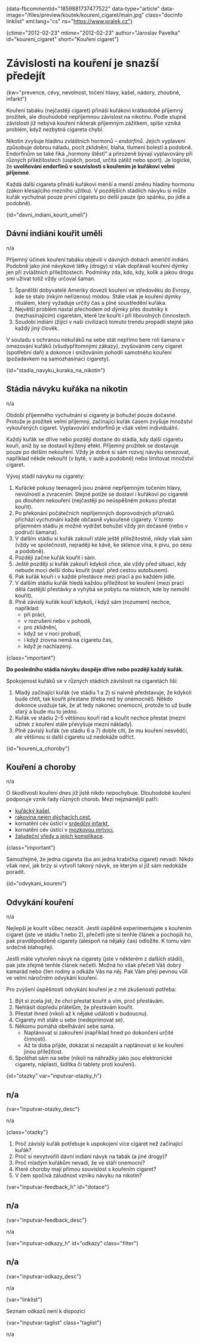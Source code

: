 
{data-fbcommentid="1859881737477522" data-type="article" data-image="/files/preview/koutek/koureni_cigaret/main.jpg" class="docinfo linklist" xml:lang="cs" ns="https://www.pralek.cz"}

{ctime="2012-02-23" mtime="2012-02-23" author="Jaroslav Pavelka" id="koureni_cigaret" short="Kouření cigaret"}

# Závislosti na kouření je snazší předejít 

{kw="prevence, cévy, nevolnost, točení hlavy, kašel, nádory, zhoubné, infarkt"}

Kouření tabáku (nejčastěji cigaret) přináší kuřákovi krátkodobě příjemný prožitek, ale dlouhodobě nepříjemnou závislost na nikotinu. Podle stupně závislosti již nebývá kouření nikterak příjemným zážitkem, spíše vzniká problém, když nezbytná cigareta chybí. 

Nikotin zvyšuje hladinu zvláštních hormonů – _endorfinů_. Jejich vyplavení způsobuje dobrou náladu, pocit zklidnění, blaha, tlumení bolesti a podobně. Endorfinům se také říká „hormony štěstí“ a přirozeně bývají vyplavovány při různých příležitostech (úspěch, porod, určitá zátěž nebo sport). Je logické, že **uvolňování endorfinů v souvislosti s kouřením je kuřákovi velmi příjemné**. 

Každá další cigareta přináší kuřákovi menší a menší změnu hladiny hormonu (zákon klesajícího mezního užitku). V pozdějších stádiích návyku si může kuřák vychutnat pouze první cigaretu po delší pauze (po spánku, po jídle a podobně). 

{id="davni\_indiani\_kourit_umeli"}

## Dávní indiáni kouřit uměli 

n/a 

Příjemný účinek kouření tabáku objevili v dávných dobách američtí indiáni. Podobně jako jiné návykové látky (drogy) si však dopřávali kouření dýmky jen při zvláštních příležitostech. Podmínky zda, kdo, kdy, kolik a jakou drogu smí užívat totiž vždy určoval šaman. 

  1. Španělští dobyvatelé Ameriky dovezli kouření ve středověku do Evropy, kde se stalo (nikým neřízenou) módou. Stále však je kouření dýmky rituálem, který vyžaduje určitý čas a plné soustředění kuřáka. 
  2. Největší problém nastal přechodem od dýmky přes doutníky k (nezhasínajícím) cigaretám, které lze kouřit i při libovolných činnostech. 
  3. Soudobí indiáni (žijící v naší civilizaci) tomuto trendu propadli stejně jako každý jiný člověk. 

V souladu s ochranou nekuřáků na sebe stát nepřímo bere roli šamana v omezování kuřáků (všudypřítomnými zákazy), zvyšováním ceny cigaret (spotřební daň) a dokonce i snižováním pohodlí samotného kouření (požadavkem na samozhasínací cigarety). 

{id="stadia\_navyku\_kuraka\_na\_nikotin"}

## Stádia návyku kuřáka na nikotin 

n/a 

Období příjemného vychutnání si cigarety je bohužel pouze dočasné. Protože je prožitek velmi příjemný, začínající kuřák časem zvyšuje množství vykouřených cigaret. Vyplavování endorfinů je však velmi individuální. 

Každý kuřák se dříve nebo později dostane do stádia, kdy další cigaretu kouří, aniž by se dostavil kýžený efekt. Příjemný prožitek se dostavuje pouze po delším nekouření. Vždy je dobré si sám rozvoj návyku omezovat, například někde nekouřit (v bytě, v autě a podobně) nebo limitovat množství cigaret. 

Vývoj stádií návyku na cigarety: 

  1. Kuřácké pokusy teenagerů jsou známé nepříjemným točením hlavy, nevolností a zvracením. Stejné potíže se dostaví i kuřákovi po cigaretě po dlouhém nekouření (nejčastěji po neúspěšném pokusu přestat kouřit). 
  2. Po překonání počátečních nepříjemných doprovodných příznaků přichází vychutnání každé občasně vykouřené cigarety. V tomto příjemném stádiu je možné vydržet bohužel vždy jen dočasně (nebo v područí šamana). 
  3. V dalším stádiu si kuřák zakouří stále ještě příležitostně, nikdy však sám (vždy ve společnosti, nejraději ke kávě, ke sklence vína, k pivu, po sexu a podobně). 
  4. Později začne kuřák kouřit i sám. 
  5. Ještě později si kuřák zakouří kdykoli chce, ale vždy před situací, kdy nebude moci delší dobu kouřit (např. před cestou autobusem). 
  6. Pak kuřák kouří i v každé přestávce mezi prací a po každém jídle. 
  7. V dalším stádiu kuřák hledá každou příležitost ke kouření (mezi prací dělá častější přestávky a vyhýbá se pobytu na místech, kde by nemohl kouřit). 
  8. Plně závislý kuřák kouří kdykoli, i když sám (rozumem) nechce, například: 
      * při práci, 
      * v rozrušení nebo v pohodě, 
      * pro zklidnění, 
      * když se v noci probudí, 
      * i když zrovna nemá na cigaretu čas, 
      * když je nachlazený. 

{class="important"}

**Do posledního stádia návyku dospěje dříve nebo později každý kuřák.** 

Spokojenost kuřáků se v různých stádiích závislosti na cigaretách liší: 

  1. Mladý začínající kuřák (ve stádiu 1 a 2) si naivně představuje, že kdykoli bude chtít, tak kouřit přestane (třeba než by onemocněl). Někdo dokonce uvažuje tak, že ať tedy nakonec onemocní, protože to už bude starý a bude mu to jedno. 
  2. Kuřák ve stádiu 2–5 většinou kouří rád a kouřit nechce přestat (mezní užitek z kouření stále převyšuje mezní náklady). 
  3. Plně závislý kuřák (ve stádiu 6 a 7) dobře cítí, že mu kouření nesvědčí, ale většinou si další cigaretu už nedokáže odříct. 

{id="koureni\_a\_choroby"}

## Kouření a choroby 

n/a 

O škodlivosti kouření dnes již jistě nikdo nepochybuje. Dlouhodobé kouření podporuje vznik řady různých chorob. Mezi nejznámější patří: 

  * [kuřácký kašel][1], 
  * [rakovina nejen dýchacích cest][2], 
  * kornatění cév ústící v [srdedční infarkt][3], 
  * kornatění cév ústící v [mozkovou mrtvici][4], 
  * [žaludeční vředy a jejich komplikace][5]. 

{class="important"}

Samozřejmě, že jedna cigareta (ba ani jedna krabička cigaret) nevadí. Nikdo však neví, jak brzy si vytvoří takový návyk, se kterým si již sám nedokáže poradit. 

{id="odvykani_koureni"}

## Odvykání kouření 

n/a 

Nejlepší je kouřit vůbec nezačít. Jestli úspěšně experimentujete s kouřením cigaret (jste ve stádiu 1 nebo 2), přečetli jste si tenhle článek a pochopili ho, pak pravděpodobně cigarety (alespoň na nějaký čas) odložíte. K tomu vám srdečně blahopřeji. 

Jestli máte vytvořen návyk na cigarety (jste v některém z dalších stádií), pak jste zřejmě tenhle článek nečetli. Možná ho však přečetl Váš dobrý kamarád nebo člen rodiny a odkáže Vás na něj. Pak Vám přeji pevnou vůli ve velmi náročném odvykání kouření. 

Pro zvýšení úspěšnosti odvykání kouření je z mé zkušenosti potřeba: 

  1. Být si zcela jist, že chci přestat kouřit a vím, proč přestávám. 
  2. Nehlásit dopředu přátelům, že přestávám kouřit. 
  3. Přestat ihned (nikoli až k nějaké události v budoucnu). 
  4. Cigarety mít stále u sebe (nedeprimovat se). 
  5. Někomu pomáhá obelhávání sebe sama. 
      * Naplánovat si zakouření (například hned po dokončení určité činnosti). 
      * Až ta doba přijde, dokázat si nezapálit a naplánovat si ke kouření jinou příležitost. 
  6. Spoléhat sám na sebe (nikoli na náhražky jako jsou elektronické cigarety, náplasti, šidítka či tablety proti kouření). 

{id="otazky" var="inputvar-otazky_h"}

## n/a 

{var="inputvar-otazky_desc"}

n/a 

{class="otazky"}

  1. Proč závislý kuřák potřebuje k uspokojení více cigaret než začínající kuřák? 
  2. Proč si nevytvořili dávní indiáni návyk na tabák (a jiné drogy)? 
  3. Proč mladým kuřákům nevadí, že ve stáří onemocní? 
  4. Které choroby mají přímou souvislost s kouřením cigaret? 
  5. V čem spočívá záludnost vzniku návyku na nikotin? 

{var="inputvar-feedback_h" id="dotace"}

## n/a 

{var="inputvar-feedback_desc"}

n/a 

{var="inputvar-odkazy_h" id="odkazy" class="filter"}

## n/a 

{var="inputvar-odkazy_desc"}

n/a 

{var="linklist"}

Seznam odkazů není k dispozici 

{var="inputvar-taglist" class="taglist"}

n/a

 [1]: kasel
 [2]: rakovina_streva
 [3]: srdecni_infarkt
 [4]: mrtvice
 [5]: komplikace_vredu

